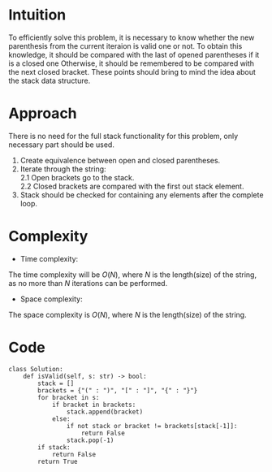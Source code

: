 # Intuition
<!-- Describe your first thoughts on how to solve this problem. -->
To efficiently solve this problem, it is necessary to know whether the new parenthesis from the current iteraion is valid one or not. To obtain this knowledge, it should be compared with the last of opened parentheses if it is a closed one Otherwise, it should be remembered to be compared with the next closed bracket.
These points should bring to mind the idea about the stack data structure.

# Approach
<!-- Describe your approach to solving the problem. -->
There is no need for the full stack functionality for this problem, only necessary part should be used.

1. Create equivalence between open and closed parentheses.
2. Iterate through the string:\
2.1 Open brackets go to the stack.\
2.2 Closed brackets are compared with the first out stack element.
3. Stack should be checked for containing any elements after the complete loop.

# Complexity
- Time complexity:
<!-- Add your time complexity here, e.g. $$O(n)$$ -->
The time complexity will be $O(N)$, where $N$ is the length(size) of the string, as no more than $N$ iterations can be performed.

- Space complexity:
<!-- Add your space complexity here, e.g. $$O(n)$$ -->
The space complexity is $O(N)$, where $N$ is the length(size) of the string.

# Code
```
class Solution:
    def isValid(self, s: str) -> bool:
        stack = []
        brackets = {"(" : ")", "[" : "]", "{" : "}"}
        for bracket in s:
            if bracket in brackets:
                stack.append(bracket)
            else:
                if not stack or bracket != brackets[stack[-1]]:
                    return False
                stack.pop(-1)
        if stack:
            return False
        return True
```